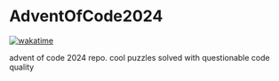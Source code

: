 # AdventOfCode2024

[![wakatime](https://wakatime.com/badge/user/53b6fb45-333d-4f8d-a389-b44d0b703f2a/project/59eba4d3-c04c-45f6-9e3b-6e9a32919f7a.svg)](https://wakatime.com/badge/user/53b6fb45-333d-4f8d-a389-b44d0b703f2a/project/59eba4d3-c04c-45f6-9e3b-6e9a32919f7a)

advent of code 2024 repo. cool puzzles solved with questionable code quality
